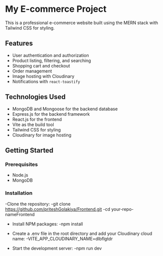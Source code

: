 # My E-commerce Project

This is a professional e-commerce website built using the MERN stack with Tailwind CSS for styling.

## Features

- User authentication and authorization
- Product listing, filtering, and searching
- Shopping cart and checkout
- Order management
- Image hosting with Cloudinary
- Notifications with `react-toastify`

## Technologies Used

- MongoDB and Mongoose for the backend database
- Express.js for the backend framework
- React.js for the frontend
- Vite as the build tool
- Tailwind CSS for styling
- Cloudinary for image hosting

## Getting Started

### Prerequisites

- Node.js
- MongoDB

### Installation

-Clone the repository:
-git clone https://github.com/priteshGolakiya/Frontend.git
-cd your-repo-nameFrontend
   
- Install NPM packages:
-npm install
   
- Create a .env file in the root directory and add your Cloudinary cloud name:
-VITE_APP_CLOUDINARY_NAME=dlbflgtdr
   
- Start the development server:
-npm run dev
